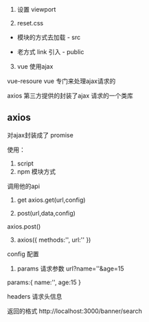 
1. 设置 viewport

2. reset.css

 - 模块的方式去加载 - src

 - 老方式 link 引入 - public


 3. vue 使用ajax

  vue-resoure vue 专门来处理ajax请求的

  axios      第三方提供的封装了ajax 请求的一个类库

## axios 

  对ajax封装成了 promise

  使用：
  1. script
  2. npm 模块方式

  调用他的api

1. get
  axios.get(url,config)

2. post(url,data,config)
 
  axios.post()

3. axios({
  methods:'',
  url:''
})

config 配置

1. params 请求参数   url?name=''&age=15

  params:{
    name:'',
    age:15
  }

headers 请求头信息

返回的格式    http://localhost:3000/banner/search
